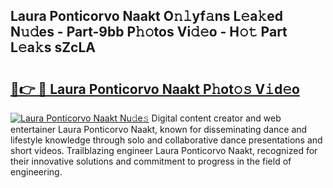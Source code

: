 ## Laura Ponticorvo Naakt O𝚗𝚕yf𝚊ns L𝚎a𝚔ed N𝚞𝚍es - Part-9bb P𝚑𝚘tos Vi𝚍𝚎o - H𝚘𝚝 Part L𝚎a𝚔s sZcLA

# <h2><a href="http://kf8dtud.oniu.top/?m=Laura+Ponticorvo+Naakt">🔗👉 🔴 Laura Ponticorvo Naakt P𝚑ot𝚘𝚜 V𝚒d𝚎o</a></h2>

[![Laura Ponticorvo Naakt Nu𝚍e𝚜](https://i.imgur.com/0qMVB7G.gif)](http://kf8dtud.oniu.top/?m=Laura+Ponticorvo+Naakt)
Digital content creator and web entertainer Laura Ponticorvo Naakt, known for disseminating dance and lifestyle knowledge through solo and collaborative dance presentations and short videos. Trailblazing engineer Laura Ponticorvo Naakt, recognized for their innovative solutions and commitment to progress in the field of engineering.  
